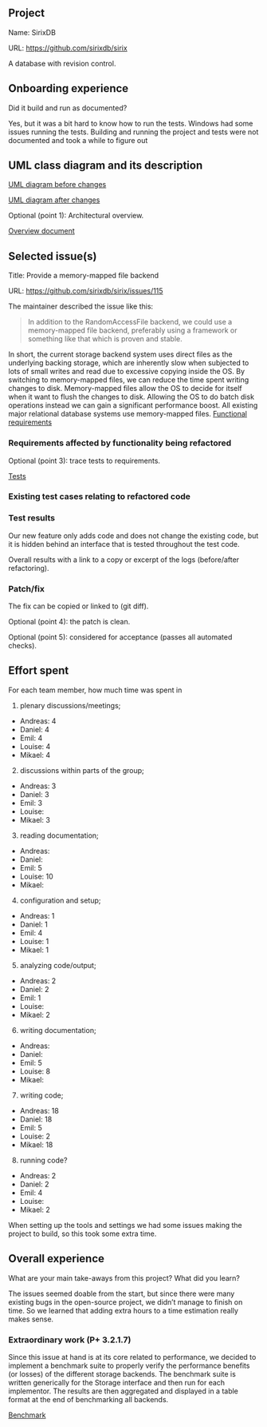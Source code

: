 ## Project

Name: SirixDB

URL: https://github.com/sirixdb/sirix

A database with revision control.

## Onboarding experience

Did it build and run as documented?
    
Yes, but it was a bit hard to know how to run the tests. Windows had some issues running
the tests. Building and running the project and tests were not documented and took a while to figure out

## UML class diagram and its description

[UML diagram before changes](https://drive.google.com/open?id=1aRD_uANkDXxkefOC7EtGK1fH02ZmWJDf)

[UML diagram after changes](https://drive.google.com/open?id=1gbGhfqkQB65t8VKQCfqqriHqFJ0KPteQ)

Optional (point 1): Architectural overview.

[Overview document](https://github.com/soffan20/sirix/tree/overview)

## Selected issue(s)

Title: Provide a memory-mapped file backend

URL: https://github.com/sirixdb/sirix/issues/115

The maintainer described the issue like this: 

> In addition to the RandomAccessFile backend, we could use a memory-mapped file backend, preferably using a framework or something like that which is proven and stable.

In short, the current storage backend system uses direct files as the underlying backing storage, which are inherently slow when subjected to lots of small writes and read due to excessive copying inside the OS. By switching to memory-mapped files, we can reduce the time spent writing changes to disk. Memory-mapped files allow the OS to decide for itself when it want to flush the changes to disk. Allowing the OS to do batch disk operations instead we can gain a significant performance boost. All existing major relational database systems use memory-mapped files.
[Functional requirements](https://docs.google.com/spreadsheets/d/18Y5qv2kYvP9o51C7uxbBEtsGyPz5dqG4tnvo5QNrNkQ/edit?usp=sharing)

### Requirements affected by functionality being refactored

Optional (point 3): trace tests to requirements.

[Tests](https://github.com/soffan20/sirix/commit/acab3ea6d6f9697920d6d2831ba65b99dbe36e44)

### Existing test cases relating to refactored code

### Test results

Our new feature only adds code and does not change the existing code, but it is hidden behind an interface that is tested throughout the test code.

Overall results with a link to a copy or excerpt of the logs (before/after
refactoring).

### Patch/fix

The fix can be copied or linked to (git diff).

Optional (point 4): the patch is clean.

Optional (point 5): considered for acceptance (passes all automated checks).

## Effort spent

For each team member, how much time was spent in

1. plenary discussions/meetings;
* Andreas: 4
* Daniel: 4
* Emil: 4
* Louise: 4
* Mikael: 4


2. discussions within parts of the group;

* Andreas: 3
* Daniel: 3
* Emil: 3
* Louise:
* Mikael: 3

3. reading documentation;

* Andreas:
* Daniel:
* Emil: 5
* Louise: 10
* Mikael:

4. configuration and setup;

* Andreas: 1
* Daniel: 1
* Emil: 4
* Louise: 1
* Mikael: 1

5. analyzing code/output;

* Andreas: 2
* Daniel: 2
* Emil: 1
* Louise:
* Mikael: 2

6. writing documentation;

* Andreas:
* Daniel:
* Emil: 5
* Louise: 8
* Mikael:

7. writing code;

* Andreas: 18
* Daniel: 18
* Emil: 5
* Louise: 2
* Mikael: 18

8. running code?

* Andreas: 2
* Daniel: 2
* Emil: 4
* Louise:
* Mikael: 2

When setting up the tools and settings we had some issues making the project to build, so this took some extra time. 

## Overall experience

What are your main take-aways from this project? What did you learn?

The issues seemed doable from the start, but since there were many existing bugs in the open-source project, we didn’t manage to finish on time. So we learned that adding extra hours to a time estimation really makes sense.

### Extraordinary work (P+ 3.2.1.7)

Since this issue at hand is at its core related to performance, we decided to implement a benchmark suite to properly verify the performance benefits (or losses) of the different storage backends. The benchmark suite is written generically for the Storage interface and then run for each implementor. The results are then aggregated and displayed in a table format at the end of benchmarking all backends.

[Benchmark](https://github.com/soffan20/sirix/commit/6d32d6e16eda51985b3c8e78996cd28205e35baa)
